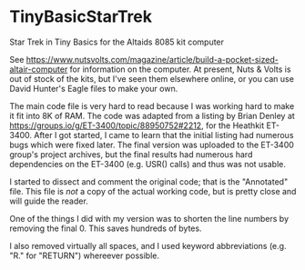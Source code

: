 # TinyBasicStarTrek
Star Trek in Tiny Basics for the Altaids 8085 kit computer

See https://www.nutsvolts.com/magazine/article/build-a-pocket-sized-altair-computer for information on the 
computer.  At present, Nuts & Volts is out of stock of the kits, but I've seen them elsewhere online, or 
you can use David Hunter's Eagle files to make your own.

The main code file is very hard to read because I was working hard to make it fit into 8K of RAM.  The 
code was adapted from a listing by Brian Denley at https://groups.io/g/ET-3400/topic/88950752#2212, for 
the Heathkit ET-3400.  After I got started, I came to learn that the initial listing had numerous bugs
which were fixed later.  The final version was uploaded to the ET-3400 group's project archives, but
the final results had numerous hard dependencies on the ET-3400 (e.g. USR() calls) and thus was not
usable.

I started to dissect and comment the original code; that is the "Annotated" file.  This file is *not*
a copy of the actual working code, but is pretty close and will guide the reader.

One of the things I did with my version was to shorten the line numbers by removing the final 0.  This
saves hundreds of bytes.

I also removed virtually all spaces, and I used keyword abbreviations (e.g. "R." for "RETURN") whereever
possible.
